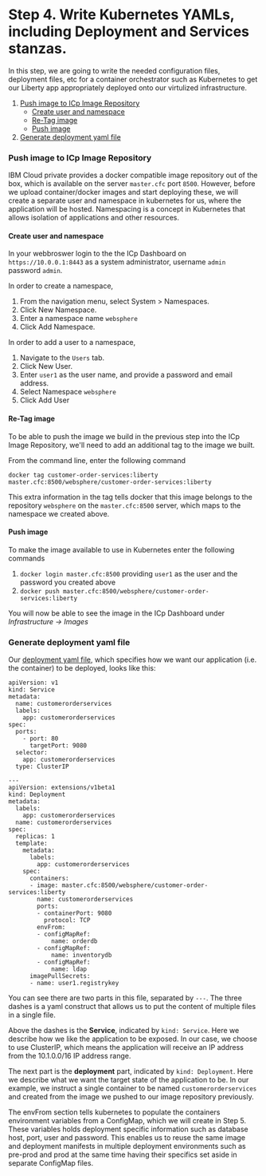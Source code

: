 # Step 4. Write Kubernetes YAMLs, including Deployment and Services stanzas.

In this step, we are going to write the needed configuration files, deployment files, etc for a container orchestrator such as Kubernetes to get our Liberty app appropriately deployed onto our virtulized infrastructure.

1. [Push image to ICp Image Repository](#push-image-to-icp-image-repository)
    * [Create user and namespace](#create-user-and-namespace)
    * [Re-Tag image](#re-tag-image)
    * [Push image](#push-image)
2. [Generate deployment yaml file](#generate-deployment-yaml-file)

### Push image to ICp Image Repository

IBM Cloud private provides a docker compatible image repository out of the box, which is available on the server `master.cfc` port `8500`. However, before we upload container/docker images and start deploying these, we will create a separate user and namespace in kubernetes for us, where the application will be hosted. Namespacing is a concept in Kubernetes that allows isolation of applications and other resources.

#### Create user and namespace

In your webbroswer login to the the ICp Dashboard on `https://10.0.0.1:8443` as a system administrator, username `admin` password `admin`.

In order to create a namespace,

1. From the navigation menu, select System > Namespaces.
2. Click New Namespace.
3. Enter a namespace name `websphere`
4. Click Add Namespace.

In order to add a user to a namespace,

1. Navigate to the `Users` tab.
2. Click New User.
3. Enter `user1` as the user name, and provide a password and email address.
4. Select Namespace `websphere`
5. Click Add User

#### Re-Tag image

To be able to push the image we build in the previous step into the ICp Image Repository, we'll need to add an additional tag to the image we built.

From the command line, enter the following command
```
docker tag customer-order-services:liberty master.cfc:8500/websphere/customer-order-services:liberty
```
This extra information in the tag tells docker that this image belongs to the repository `websphere` on the `master.cfc:8500` server, which maps to the namespace we created above.

#### Push image

To make the image available to use in Kubernetes enter the following commands

1. `docker login master.cfc:8500` providing `user1` as the user and the password you created above
2. `docker push master.cfc:8500/websphere/customer-order-services:liberty`

You will now be able to see the image in the ICp Dashboard under *Infrastructure -> Images*

### Generate deployment yaml file

Our [deployment yaml file](https://github.com/ibm-cloud-architecture/refarch-jee-customerorder/blob/liberty/tutorial/tutorialConfigFiles/step5/deployment.yaml), which specifies how we want our application (i.e. the container) to be deployed, looks like this:

```
apiVersion: v1
kind: Service
metadata:
  name: customerorderservices
  labels:
    app: customerorderservices
spec:
  ports:
    - port: 80
      targetPort: 9080
  selector:
    app: customerorderservices
  type: ClusterIP
  
---
apiVersion: extensions/v1beta1
kind: Deployment
metadata:
  labels:
    app: customerorderservices
  name: customerorderservices
spec:
  replicas: 1
  template:
    metadata:
      labels:
        app: customerorderservices
    spec:
      containers:
      - image: master.cfc:8500/websphere/customer-order-services:liberty
        name: customerorderservices
        ports:
        - containerPort: 9080
          protocol: TCP
        envFrom:
        - configMapRef:
            name: orderdb
        - configMapRef:
            name: inventorydb
        - configMapRef:
            name: ldap 
      imagePullSecrets:
      - name: user1.registrykey
```

You can see there are two parts in this file, separated by `---`. The three dashes is a yaml construct that allows us to put the content of multiple files in a single file.

Above the dashes is the **Service**, indicated by `kind: Service`. Here we describe how we like the application to be exposed. In our case, we choose to use ClusterIP, which means the application will receive an IP address from the 10.1.0.0/16 IP address range.

The next part is the **deployment** part, indicated by `kind: Deployment`. Here we describe what we want the target state of the application to be. In our example, we instruct a single container to be named `customerorderservices` and created from the image we pushed to our image repository previously.

The envFrom section tells kubernetes to populate the containers environment variables from a ConfigMap, which we will create in Step 5. These variables holds deployment specific information such as database host, port, user and password. This enables us to reuse the same image and deployment manifests in multiple deployment environments such as pre-prod and prod at the same time having their specifics set aside in separate ConfigMap files.
